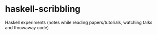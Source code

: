 # haskell-scribbling
Haskell experiments (notes while reading papers/tutorials, watching talks and throwaway code)
